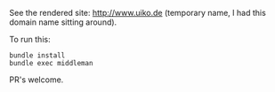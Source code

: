 See the rendered site: http://www.uiko.de (temporary name, I had this domain name sitting around).

To run this:

    bundle install
    bundle exec middleman

PR's welcome.
